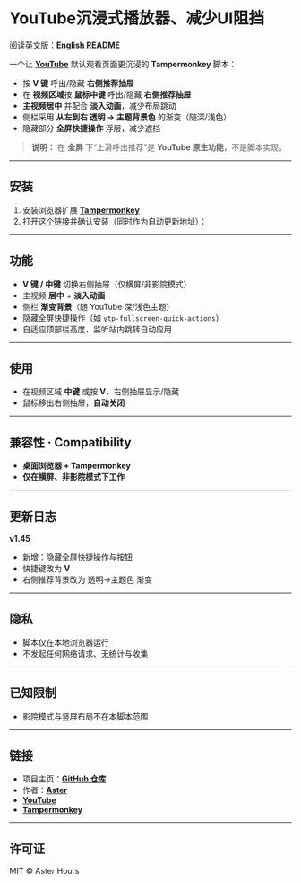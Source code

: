 # YouTube沉浸式播放器、减少UI阻挡

阅读英文版：**[English README](README.md)**

一个让 **[YouTube](https://www.youtube.com/)** 默认观看页面更沉浸的 **Tampermonkey** 脚本：

- 按 **V 键** 呼出/隐藏 **右侧推荐抽屉**
- 在 **视频区域**按 **鼠标中键** 呼出/隐藏 **右侧推荐抽屉**
- **主视频居中** 并配合 **淡入动画**，减少布局跳动
- 侧栏采用 **从左到右 透明 → 主题背景色** 的渐变（随深/浅色）
- 隐藏部分 **全屏快捷操作** 浮层，减少遮挡

> **说明：** 在 **全屏** 下“上滑呼出推荐”是 **YouTube 原生功能**，不是脚本实现。

---

## 安装

1) 安装浏览器扩展 **[Tampermonkey](https://www.tampermonkey.net/)**
2) 打开[这个链接](https://raw.githubusercontent.com/AsterHours/youtube-immersive-player/main/youtube-immersive-player.user.js)并确认安装（同时作为自动更新地址）：

---

## 功能

- **V 键 / 中键** 切换右侧抽屉（仅横屏/非影院模式）
- 主视频 **居中** + **淡入动画**
- 侧栏 **渐变背景**（随 YouTube 深/浅色主题）
- 隐藏全屏快捷操作（如 `ytp-fullscreen-quick-actions`）
- 自适应顶部栏高度、监听站内跳转自动应用

---

## 使用

- 在视频区域 **中键** 或按 **V**，右侧抽屉显示/隐藏  
- 鼠标移出右侧抽屉，**自动关闭**

---

## 兼容性 · Compatibility

- **桌面浏览器 + Tampermonkey**  
- **仅在横屏、非影院模式下工作**

---

## 更新日志

**v1.45**
- 新增：隐藏全屏快捷操作与按钮
- 快捷键改为 **V**
- 右侧推荐背景改为 透明→主题色 渐变

---

## 隐私

- 脚本仅在本地浏览器运行  
- 不发起任何网络请求、无统计与收集

---

## 已知限制

- 影院模式与竖屏布局不在本脚本范围

---

## 链接

- 项目主页：**[GitHub 仓库](https://github.com/AsterHours/youtube-immersive-player)**  
- 作者：**[Aster](https://github.com/AsterHours)**  
- **[YouTube](https://www.youtube.com/)**  
- **[Tampermonkey](https://www.tampermonkey.net/)**

---

## 许可证

MIT © Aster Hours
